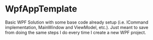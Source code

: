 WpfAppTemplate
==============

Basic WPF Solution with some base code already setup (i.e. ICommand implementation, MainWindow and ViewModel, etc.).  Just meant to save from doing the same steps I do every time I create a new WPF project.
